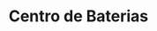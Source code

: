 ---
title: "Centro de Baterias"
url: /ciudad-autonoma-de-buenos-aires/centro-de-baterias-avenida-juan-bautista-justo/
shop: piezas de automóviles
---